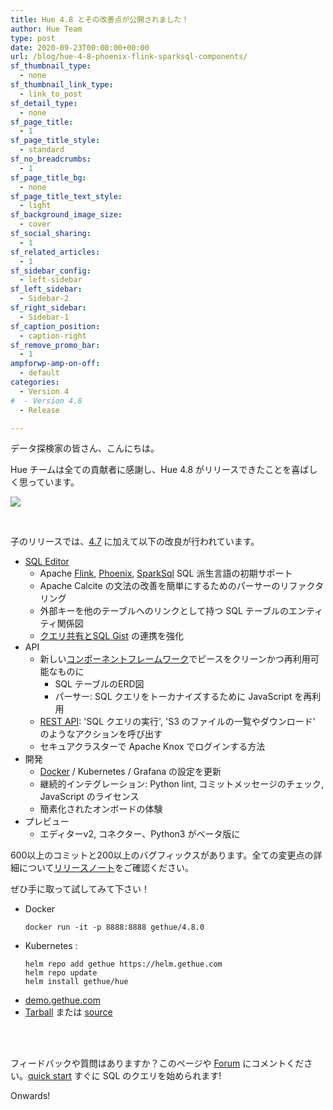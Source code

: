 ```yaml
---
title: Hue 4.8 とその改善点が公開されました！
author: Hue Team
type: post
date: 2020-09-23T00:00:00+00:00
url: /blog/hue-4-8-phoenix-flink-sparksql-components/
sf_thumbnail_type:
  - none
sf_thumbnail_link_type:
  - link_to_post
sf_detail_type:
  - none
sf_page_title:
  - 1
sf_page_title_style:
  - standard
sf_no_breadcrumbs:
  - 1
sf_page_title_bg:
  - none
sf_page_title_text_style:
  - light
sf_background_image_size:
  - cover
sf_social_sharing:
  - 1
sf_related_articles:
  - 1
sf_sidebar_config:
  - left-sidebar
sf_left_sidebar:
  - Sidebar-2
sf_right_sidebar:
  - Sidebar-1
sf_caption_position:
  - caption-right
sf_remove_promo_bar:
  - 1
ampforwp-amp-on-off:
  - default
categories:
  - Version 4
#  - Version 4.8
  - Release

---
```

データ探検家の皆さん、こんにちは。

Hue チームは全ての貢献者に感謝し、Hue 4.8 がリリースできたことを喜ばしく思っています。

<a href="https://cdn.gethue.com/uploads/2020/09/hue-4.8.png">
  <img src="https://cdn.gethue.com/uploads/2020/09/hue-4.8.png" />
</a>

&nbsp;

子のリリースでは、[4.7](/hue-4-7-and-its-improvements-are-out/) に加えて以下の改良が行われています。

* [SQL Editor](/blog/sql-querying-improvements-phoenix-flink-sparksql-erd-table/)
  * Apache [Flink](/blog/sql-editor-for-apache-flink-sql/), [Phoenix](/sql-querying-apache-hbase-with-apache-phoenix/), [SparkSql](/blog/quick-task-sql-editor-for-apache-spark-sql-with-livy/) SQL 派生言語の初期サポート
  * Apache Calcite の文法の改善を簡単にするためのパーサーのリファクタリング
  * 外部キーを他のテーブルへのリンクとして持つ SQL テーブルのエンティティ関係図
  * [クエリ共有とSQL Gist](/blog/2020-03-04-datawarehouse-database-sql-collaboration-and-sharing-with-link-and-gist/) の連携を強化
* API
  * 新しい[コンポーネントフレームワーク](https://docs.gethue.com/developer/components/)でピースをクリーンかつ再利用可能なものに
    * SQL テーブルのERD図
    * パーサー: SQL クエリをトーカナイズするために JavaScript を再利用
  * [REST API](/blog/rest-api-execute-sql-queries-browse-files/): 'SQL クエリの実行', 'S3 のファイルの一覧やダウンロード' のようなアクションを呼び出す
  * セキュアクラスターで Apache Knox でログインする方法
* 開発
  * [Docker](/quickstart-hue-in-docker/) / Kubernetes / Grafana の設定を更新
  * 継続的インテグレーション: Python lint, コミットメッセージのチェック, JavaScript のライセンス
  * 簡素化されたオンボードの体験
* プレビュー
  * エディターv2, コネクター、Python3 がベータ版に



600以上のコミットと200以上のバグフィックスがあります。全ての変更点の詳細について[リリースノート](https://docs.gethue.com/releases/release-notes-4.8.0/)をご確認ください。

ぜひ手に取って試してみて下さい！

* Docker
    ```
    docker run -it -p 8888:8888 gethue/4.8.0
    ```
* Kubernetes :
    ```
    helm repo add gethue https://helm.gethue.com
    helm repo update
    helm install gethue/hue
    ```
* [demo.gethue.com](demo.gethue.com)
* [Tarball](https://cdn.gethue.com/downloads/hue-4.8.0.tgz) または [source](https://github.com/cloudera/hue/archive/release-4.8.0.zip)

</br>
</br>

フィードバックや質問はありますか？このページや <a href="https://discourse.gethue.com/">Forum</a> にコメントください。<a href="https://docs.gethue.com/quickstart/">quick start</a> すぐに SQL のクエリを始められます!


Onwards!
